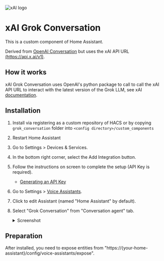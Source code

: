 ![xAI logo](https://brands.home-assistant.io/_/grok_conversation/icon.png)
# xAI Grok Conversation
This is a custom component of Home Assistant.

Derived from [OpenAI Conversation](https://www.home-assistant.io/integrations/openai_conversation/) but uses the xAI API URL [(https://api.x.ai/v1)](https://api.x.ai/v1).

## How it works
xAI Grok Conversation uses OpenAI's python package to call to call the xAI API URL to interact with the latest version of the Grok LLM, see xAI [documentation]([text](https://docs.x.ai/docs)).

## Installation
1. Install via registering as a custom repository of HACS or by copying `grok_conversation` folder into `<config directory>/custom_components`
2. Restart Home Assistant
3. Go to Settings > Devices & Services.
4. In the bottom right corner, select the Add Integration button.
5. Follow the instructions on screen to complete the setup (API Key is required).
    - [Generating an API Key](https://console.x.ai/)
6. Go to Settings > [Voice Assistants](https://my.home-assistant.io/redirect/voice_assistants/).
7. Click to edit Assistant (named "Home Assistant" by default).
8. Select "Grok Conversation" from "Conversation agent" tab.
    <details>

    <summary>Screenshot</summary>
    <img width="500" alt="Select a conversaion agent in Home Assistant" src="https://github.com/jekalmin/extended_openai_conversation/assets/2917984/0849d241-0b82-47f6-9956-fdb82d678aca">

    </details>

## Preparation
After installed, you need to expose entities from "https://{your-home-assistant}/config/voice-assistants/expose".

